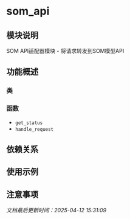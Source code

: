 # som_api

## 模块说明
SOM API适配器模块 - 将请求转发到SOM模型API

## 功能概述

### 类


### 函数

- `get_status`
- `handle_request`

## 依赖关系

## 使用示例

## 注意事项

*文档最后更新时间：2025-04-12 15:31:09*